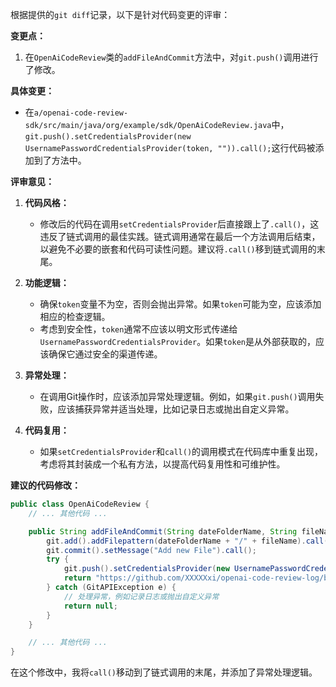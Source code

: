 根据提供的`git diff`记录，以下是针对代码变更的评审：

**变更点：**
1. 在`OpenAiCodeReview`类的`addFileAndCommit`方法中，对`git.push()`调用进行了修改。

**具体变更：**
- 在`a/openai-code-review-sdk/src/main/java/org/example/sdk/OpenAiCodeReview.java`中，`git.push().setCredentialsProvider(new UsernamePasswordCredentialsProvider(token, "")).call();`这行代码被添加到了方法中。

**评审意见：**

1. **代码风格：**
   - 修改后的代码在调用`setCredentialsProvider`后直接跟上了`.call()`，这违反了链式调用的最佳实践。链式调用通常在最后一个方法调用后结束，以避免不必要的嵌套和代码可读性问题。建议将`.call()`移到链式调用的末尾。

2. **功能逻辑：**
   - 确保`token`变量不为空，否则会抛出异常。如果`token`可能为空，应该添加相应的检查逻辑。
   - 考虑到安全性，`token`通常不应该以明文形式传递给`UsernamePasswordCredentialsProvider`。如果`token`是从外部获取的，应该确保它通过安全的渠道传递。

3. **异常处理：**
   - 在调用Git操作时，应该添加异常处理逻辑。例如，如果`git.push()`调用失败，应该捕获异常并适当处理，比如记录日志或抛出自定义异常。

4. **代码复用：**
   - 如果`setCredentialsProvider`和`call()`的调用模式在代码库中重复出现，考虑将其封装成一个私有方法，以提高代码复用性和可维护性。

**建议的代码修改：**

```java
public class OpenAiCodeReview {
    // ... 其他代码 ...

    public String addFileAndCommit(String dateFolderName, String fileName, String token) {
        git.add().addFilepattern(dateFolderName + "/" + fileName).call();
        git.commit().setMessage("Add new File").call();
        try {
            git.push().setCredentialsProvider(new UsernamePasswordCredentialsProvider(token, "")).call();
            return "https://github.com/XXXXXxi/openai-code-review-log/blob/master/" + dateFolderName + "/" + fileName;
        } catch (GitAPIException e) {
            // 处理异常，例如记录日志或抛出自定义异常
            return null;
        }
    }

    // ... 其他代码 ...
}
```

在这个修改中，我将`call()`移动到了链式调用的末尾，并添加了异常处理逻辑。